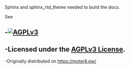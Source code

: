 Sphinx and sphinx_rtd_theme needed to build the docs.

See <link to build repo>

-[![AGPLv3](https://gnu.org/graphics/agplv3-155x51.png)](https://gnu.org/licenses/agpl.html)
-
-Licensed under the [AGPLv3 License](https://gnu.org/licenses/agpl.html).
-
-Originally distributed on https://moter8.pw/
